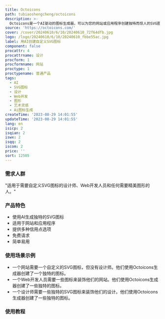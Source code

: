 ```yaml
---
title: Octoicons
path: tubiaoshengcheng/octoicons
description: >-
  Octoicons是一个AI驱动的图标生成器，可以为您的网站或应用程序创建独特而惊人的SVG图标。只需输入提示，即可让我们的AI生成器为您创建完美的图标。适用于设计师、Web开发人员和任何需要精美图形的人。
source: 'https://octoicons.com/'
cover: /cover/20240610/6/10/20240610_72f64dfb.jpg
logo: /logo/20240610/6/10/20240610_fbbe55ac.jpg
label: 用AI创建自定义SVG图标
component: false
procattr: 4
procattrname: 设计
procform: 1
procformname: 网站
proctype: 1
proctypename: 普通产品
tags:
  - AI
  - SVG图标
  - 设计
  - Web开发
  - 图形
  - 艺术灵感
  - Ai图标生成
createTime: '2023-08-29 14:01:55'
updateTime: '2023-08-29 14:01:55'
lang: en
isicp: 2
isqian: 2
iswx: 2
isqq: 2
iscom: 2
price: ''
sort: 12505
---
```




### 需求人群
"适用于需要自定义SVG图标的设计师、Web开发人员和任何需要精美图形的人。"

### 产品特色
* 使用AI生成独特的SVG图标
* 适用于网站和应用程序
* 提供多种信用点选项
* 免费请求
* 简单易用

### 使用场景示例
* 一个网站需要一个自定义的SVG图标，但没有设计师。他们使用Octoicons生成器创建了一个独特的图标。
* 一个Web开发人员需要一些图标来装饰他们的网站。他们使用Octoicons生成器创建了一些独特的图标。
* 一个设计师需要一些独特的SVG图标来装饰他们的设计。他们使用Octoicons生成器创建了一些独特的图标。

### 使用教程


  
